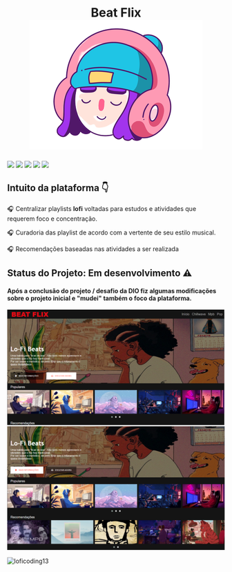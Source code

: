 
# <h1 align="center"> Beat Flix <br> <img src="https://github.com/obamis/BeatFlixDIO/blob/master/img/favico_tratada.png?raw=true"/></h1>
<p>
<img src="https://img.shields.io/badge/-Html-E34F26?logo=HTML5&logoColor=white&style=for-the-badge"/>
<img src="https://img.shields.io/badge/-css-1572b6?logo=CSS3&logoColor=white&style=for-the-badge"/>
<img src="https://img.shields.io/badge/-Js-F7DF1E?logo=JavaScript&logoColor=white&style=for-the-badge"/>
<img src="https://img.shields.io/badge/-JQuery-0769AD?logo=JQuery&logoColor=white&style=for-the-badge"/>
<img src="https://img.shields.io/badge/-Github-181717?logo=GitHub&logoColor=white&style=for-the-badge"/>
</p>

## Intuito da plataforma :point_down:

:headphones: Centralizar playlists <strong>lofi</strong> voltadas para estudos e atividades que requerem foco e concentração.

:headphones: Curadoria das playlist de acordo com a vertente de seu estilo musical.

:headphones: Recomendações baseadas nas atividades a ser realizada

## Status do Projeto: Em desenvolvimento :warning:


#### Após a conclusão do projeto / desafio da DIO fiz algumas modificações sobre o projeto inicial e "mudei" também o foco  da plataforma.



  <img src="https://github.com/obamis/BeatFlixDIO/blob/master/img/interface-site/BEATFLIX1.png"/>
  <img src="https://github.com/obamis/BeatFlixDIO/blob/master/img/interface-site/BEATFLIX2.png"/>

![loficoding13](https://user-images.githubusercontent.com/56206316/114814013-ac327380-9d89-11eb-905b-0721709aa5a0.jpg)
 
